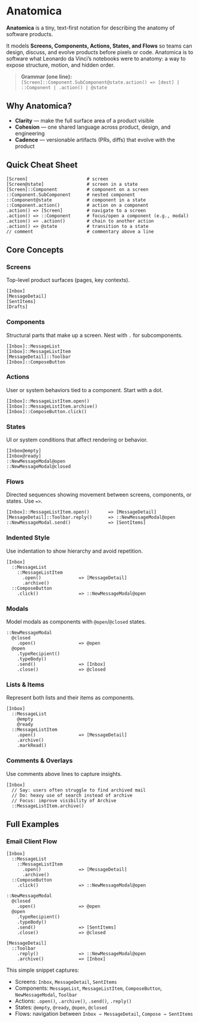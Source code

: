 # Anatomica

**Anatomica** is a tiny, text-first notation for describing the anatomy of software products.

It models **Screens, Components, Actions, States, and Flows** so teams can design, discuss, and evolve products before pixels or code. Anatomica is to software what Leonardo da Vinci’s notebooks were to anatomy: a way to expose structure, motion, and hidden order.

> **Grammar (one line):**  
> `[Screen]::Component.SubComponent@state.action() => [dest] | ::Component | .action() | @state`

## Why Anatomica?

- **Clarity** — make the full surface area of a product visible  
- **Cohesion** — one shared language across product, design, and engineering  
- **Cadence** — versionable artifacts (PRs, diffs) that evolve with the product

## Quick Cheat Sheet

```
[Screen]                      # screen
[Screen@state]                # screen in a state
[Screen]::Component           # component on a screen
::Component.SubComponent      # nested component
::Component@state             # component in a state
::Component.action()          # action on a component
.action() => [Screen]         # navigate to a screen
.action() => ::Component      # focus/open a component (e.g., modal)
.action() => .action()        # chain to another action
.action() => @state           # transition to a state
// comment                    # commentary above a line
```

## Core Concepts

### Screens

Top-level product surfaces (pages, key contexts).

```
[Inbox]
[MessageDetail]
[SentItems]
[Drafts]
```

### Components

Structural parts that make up a screen. Nest with `.` for subcomponents.

```
[Inbox]::MessageList
[Inbox]::MessageListItem
[MessageDetail]::Toolbar
[Inbox]::ComposeButton
```

### Actions

User or system behaviors tied to a component. Start with a dot.

```
[Inbox]::MessageListItem.open()
[Inbox]::MessageListItem.archive()
[Inbox]::ComposeButton.click()
```

### States

UI or system conditions that affect rendering or behavior.

```
[Inbox@empty]
[Inbox@ready]
::NewMessageModal@open
::NewMessageModal@closed
```

### Flows

Directed sequences showing movement between screens, components, or states. Use `=>`.

```
[Inbox]::MessageListItem.open()       => [MessageDetail]
[MessageDetail]::Toolbar.reply()      => ::NewMessageModal@open
::NewMessageModal.send()              => [SentItems]
```

### Indented Style

Use indentation to show hierarchy and avoid repetition.

```
[Inbox]
  ::MessageList
    ::MessageListItem
      .open()              => [MessageDetail]
      .archive()
  ::ComposeButton
    .click()               => ::NewMessageModal@open
```

### Modals

Model modals as components with `@open`/`@closed` states.

```
::NewMessageModal
  @closed
    .open()                => @open
  @open
    .typeRecipient()
    .typeBody()
    .send()                => [Inbox]
    .close()               => @closed
```

### Lists & Items

Represent both lists and their items as components.

```
[Inbox]
  ::MessageList
    @empty
    @ready
  ::MessageListItem
    .open()                => [MessageDetail]
    .archive()
    .markRead()
```

### Comments & Overlays

Use comments above lines to capture insights.

```
[Inbox]
  // Say: users often struggle to find archived mail
  // Do: heavy use of search instead of archive
  // Focus: improve visibility of Archive
  ::MessageListItem.archive()
```

## Full Examples

### Email Client Flow

```
[Inbox]
  ::MessageList
    ::MessageListItem
      .open()              => [MessageDetail]
      .archive()
  ::ComposeButton
    .click()               => ::NewMessageModal@open

::NewMessageModal
  @closed
    .open()                => @open
  @open
    .typeRecipient()
    .typeBody()
    .send()                => [SentItems]
    .close()               => @closed

[MessageDetail]
  ::Toolbar
    .reply()               => ::NewMessageModal@open
    .archive()             => [Inbox]
```

This simple snippet captures:

- Screens: `Inbox`, `MessageDetail`, `SentItems`
- Components: `MessageList`, `MessageListItem`, `ComposeButton`, `NewMessageModal`, `Toolbar`
- Actions: `.open()`, `.archive()`, `.send()`, `.reply()`
- States: `@empty`, `@ready`, `@open`, `@closed`
- Flows: navigation between `Inbox → MessageDetail`, `Compose → SentItems`

